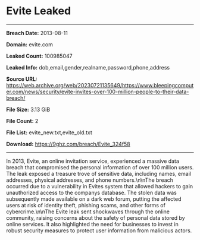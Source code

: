 # Evite Leaked

------------
**Breach Date:** 2013-08-11

**Domain:** evite.com

**Leaked Count:** 100985047

**Leaked Info:** dob,email,gender,realname,password,phone,address

**Source URL:** https://web.archive.org/web/20230721135649/https://www.bleepingcomputer.com/news/security/evite-invites-over-100-million-people-to-their-data-breach/

**File Size:** 3.13 GiB

**File Count:** 2

**File List:** evite_new.txt,evite_old.txt

**Download:** https://9ghz.com/breach/Evite_324f58

------------
In 2013, Evite, an online invitation service, experienced a massive data breach that compromised the personal information of over 100 million users. The leak exposed a treasure trove of sensitive data, including names, email addresses, physical addresses, and phone numbers.\n\nThe breach occurred due to a vulnerability in Evites system that allowed hackers to gain unauthorized access to the companys database. The stolen data was subsequently made available on a dark web forum, putting the affected users at risk of identity theft, phishing scams, and other forms of cybercrime.\n\nThe Evite leak sent shockwaves through the online community, raising concerns about the safety of personal data stored by online services. It also highlighted the need for businesses to invest in robust security measures to protect user information from malicious actors.
